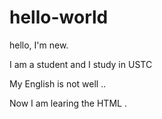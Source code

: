 # hello-world

hello, I'm new.

I am a student and I study in USTC

My English is not well ..

Now I am learing the HTML .
